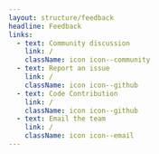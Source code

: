 ```yaml
---
layout: structure/feedback
headline: Feedback
links:
  - text: Community discussion
    link: /
    className: icon icon--community
  - text: Report an issue
    link: /
    className: icon icon--github
  - text: Code Contribution
    link: /
    className: icon icon--github
  - text: Email the team
    link: /
    className: icon icon--email
---
```


